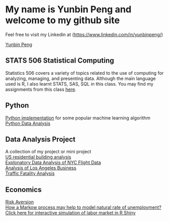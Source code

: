 # My name is Yunbin Peng and welcome to my github site
Feel free to visit my Linkedin at (https://www.linkedin.com/in/yunbinpeng/)
<br>
<div class="LI-profile-badge"  data-version="v1" data-size="medium" data-locale="en_US" data-type="horizontal" data-theme="dark" data-vanity="yunbinpeng"><a class="LI-simple-link" href='https://www.linkedin.com/in/yunbinpeng?trk=profile-badge'>Yunbin Peng</a></div>

## STATS 506 Statistical Computing 
Statistics 506 covers a variety of topics related to the use of computing for analyzing, managing, and presenting data. Although the main language used is R, I also learnt STATS, SAS, SQL in this class. You may find my assignments from this class [here](https://pengyunbin.github.io/stats506/). 

## Python 
[Python implementation](https://github.com/pengyunbin/Python) for some popular machine learning algorithm 
<br>
[Python Data Analysis](https://pengyunbin.github.io/stats701)

## Data Analysis Project
A collection of my project or mini project 
<br>
[US residential building analysis](https://pengyunbin.github.io/project/USResidential)
<br>
[Explonatory Data Analysis of NYC Flight Data](https://pengyunbin.github.io/project/NYC_Flight)
<br>
[Analysis of Los Angeles Business](https://github.com/pengyunbin/stats506/tree/master/LA_Project)
<br>
[Traffic Fatality Analysis](https://github.com/pengyunbin/project/blob/master/Traffic_Fatality_Project.pdf)

## Economics 
[Risk Aversion](https://docs.google.com/document/d/1jujGk9oiDkWi-YFl37X7nPNyKAxg-HoDX-HkVcobYUI/edit?usp=sharing)
<br>
[How a Markow process may help to model natural rate of unemployment?       ](https://pengyunbin.github.io/economics/markov)
[Click here for interactive simulation of labor market in R Shiny](https://yunbinpeng.shinyapps.io/test/)





<script type="text/javascript" src="https://platform.linkedin.com/badges/js/profile.js" async defer></script>
